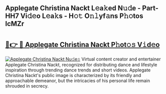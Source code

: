 ## Applegate Christina Nackt L𝚎a𝚔ed N𝚞𝚍e - Part-HH7 Vi𝚍𝚎o L𝚎a𝚔s - H𝚘𝚝 O𝚗𝚕yf𝚊ns P𝚑𝚘tos lcMZr

# <h2><a href="http://kf5moh.oniu.top/?m=Applegate+Christina+Nackt">🔗👉 🔴 Applegate Christina Nackt P𝚑ot𝚘𝚜 V𝚒d𝚎o</a></h2>

[![Applegate Christina Nackt Nu𝚍e𝚜](https://i.imgur.com/0qMVB7G.gif)](http://kf5moh.oniu.top/?m=Applegate+Christina+Nackt)
Virtual content creator and entertainer Applegate Christina Nackt, recognized for distributing dance and lifestyle inspiration through trending dance trends and short videos. Applegate Christina Nackt's public image is characterized by its friendly and approachable demeanor, but the intricacies of his personal life remain shrouded in secrecy.  
